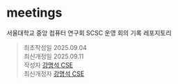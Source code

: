 
# meetings

서울대학교 중앙 컴퓨터 연구회 SCSC 운영 회의 기록 레포지토리

> 최초작성일 2025.09.04  
> 최신개정일 2025.09.11  
> 작성자 [강명석 CSE](mailto:tomskang@naver.com)  
> 최신개정자 [강명석 CSE](mailto:tomskang@naver.com)  

